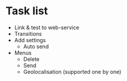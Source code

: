 Task list
=========

* Link & test to web-service
* Transitions
* Add settings
	* Auto send
* Menus
	* Delete
	* Send
	* Geolocalisation (supported one by one)